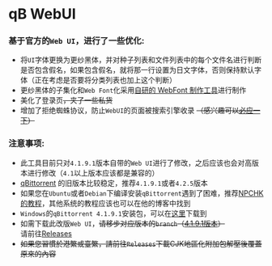# qB WebUI
### 基于官方的`Web UI`，进行了一些优化:
* 将`UI`字体更换为更纱黑体，并对种子列表和文件列表中的每个文件名进行判断是否包含假名，如果包含假名，就将那一行设置为日文字体，否则保持默认字体（正在考虑是否要将分类列表也加上这个判断）
* 更纱黑体的子集化和`Web Font`化采用[自研的 WebFont 制作工具](https://github.com/Lambholl/webfont-seperator)进行制作
* 美化了登录页<s>，夹了一些私货 </s>
* 增加了拒绝蜘蛛协议，防止`WebUI`的页面被搜索引擎收录 <s>（感兴趣可以[必应一下](https://cnm.buhuibing.xyz/?s=qBittorrent%20Web%E7%94%A8%E6%88%B7%E7%95%8C%E9%9D%A2)）</s>

### 注意事项:
* 此工具目前只对`4.1.9.1`版本自带的`Web UI`进行了修改，之后应该也会对高版本进行修改（`4.1`以上版本应该都是兼容的）
* [qBittorrent](https://github.com/qbittorrent/qBittorrent) 的旧版本比较稳定，推荐`4.1.9.1`或者`4.2.5`版本
* 如果您在`Ubuntu`或者`Debian`下编译安装`qBittorrent`遇到了困难，推荐[NPCHK的教程](https://npchk.info/ubuntu-debian-install-qbittorrent/)，其他系统的教程应该也可以在他的博客中找到
* `Windows`的`qBittorrent 4.1.9.1`安装包，可以在[这里](https://sourceforge.net/projects/qbittorrent/files/qbittorrent-win32/qbittorrent-4.1.9.1/)下载到
* 如需下载此改版`Web UI`，<s>请移步对应版本的`branch`（[4.1.9.1版本](https://github.com/Lambholl/qb-webui/tree/4.1.9.1)）</s><br>
请前往[Releases](https://github.com/Lambholl/qb-webui/releases/latest)
* <s>如果您習慣於港繁或臺繁，請前往`Releases`下載CJK地區化附加包解壓後覆蓋原來的內容</s>
